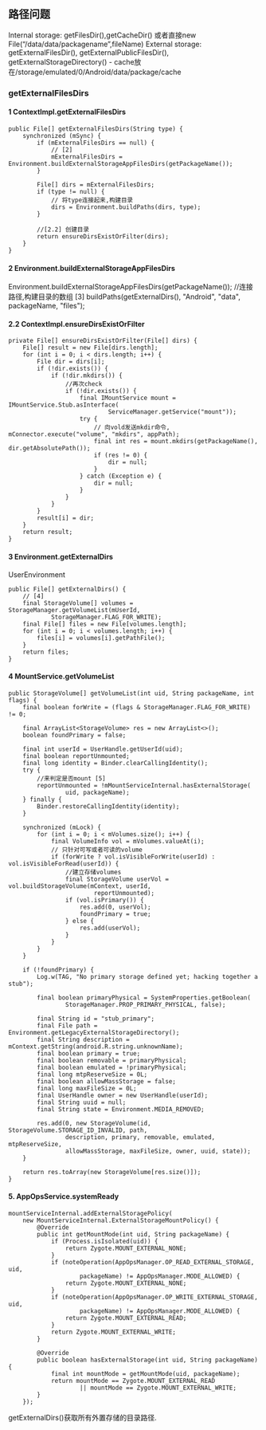 ## 路径问题

Internal storage:  getFilesDir(),getCacheDir()   或者直接new File(“/data/data/packagename”,fileName)
External storage: getExternalFilesDir(),  getExternalPublicFilesDir(),  getExternalStorageDirectory()
    - cache放在/storage/emulated/0/Android/data/package/cache


### getExternalFilesDirs

#### 1 ContextImpl.getExternalFilesDirs

    public File[] getExternalFilesDirs(String type) {
        synchronized (mSync) {
            if (mExternalFilesDirs == null) {
                // [2]
                mExternalFilesDirs = Environment.buildExternalStorageAppFilesDirs(getPackageName());
            }

            File[] dirs = mExternalFilesDirs;
            if (type != null) {
                // 将type连接起来,构建目录
                dirs = Environment.buildPaths(dirs, type);
            }

            //[2.2] 创建目录
            return ensureDirsExistOrFilter(dirs);
        }
    }

#### 2 Environment.buildExternalStorageAppFilesDirs

Environment.buildExternalStorageAppFilesDirs(getPackageName());
    //连接路径,构建目录的数组 [3]
    buildPaths(getExternalDirs(), "Android", "data", packageName, "files");

#### 2.2 ContextImpl.ensureDirsExistOrFilter

    private File[] ensureDirsExistOrFilter(File[] dirs) {
        File[] result = new File[dirs.length];
        for (int i = 0; i < dirs.length; i++) {
            File dir = dirs[i];
            if (!dir.exists()) {
                if (!dir.mkdirs()) {
                    //再次check
                    if (!dir.exists()) {
                        final IMountService mount = IMountService.Stub.asInterface(
                                ServiceManager.getService("mount"));
                        try {
                            // 向vold发送mkdir命令, mConnector.execute("volume", "mkdirs", appPath);
                            final int res = mount.mkdirs(getPackageName(), dir.getAbsolutePath());
                            if (res != 0) {
                                dir = null;
                            }
                        } catch (Exception e) {
                            dir = null;
                        }
                    }
                }
            }
            result[i] = dir;
        }
        return result;
    }


#### 3 Environment.getExternalDirs

UserEnvironment

    public File[] getExternalDirs() {
        // [4]
        final StorageVolume[] volumes = StorageManager.getVolumeList(mUserId,
                StorageManager.FLAG_FOR_WRITE);
        final File[] files = new File[volumes.length];
        for (int i = 0; i < volumes.length; i++) {
            files[i] = volumes[i].getPathFile();
        }
        return files;
    }

#### 4 MountService.getVolumeList

    public StorageVolume[] getVolumeList(int uid, String packageName, int flags) {
        final boolean forWrite = (flags & StorageManager.FLAG_FOR_WRITE) != 0;

        final ArrayList<StorageVolume> res = new ArrayList<>();
        boolean foundPrimary = false;

        final int userId = UserHandle.getUserId(uid);
        final boolean reportUnmounted;
        final long identity = Binder.clearCallingIdentity();
        try {
            //来判定是否mount [5]
            reportUnmounted = !mMountServiceInternal.hasExternalStorage(
                    uid, packageName);
        } finally {
            Binder.restoreCallingIdentity(identity);
        }

        synchronized (mLock) {
            for (int i = 0; i < mVolumes.size(); i++) {
                final VolumeInfo vol = mVolumes.valueAt(i);
                // 只针对可写或者可读的volume
                if (forWrite ? vol.isVisibleForWrite(userId) : vol.isVisibleForRead(userId)) {
                    //建立存储volumes
                    final StorageVolume userVol = vol.buildStorageVolume(mContext, userId,
                            reportUnmounted);
                    if (vol.isPrimary()) {
                        res.add(0, userVol);
                        foundPrimary = true;
                    } else {
                        res.add(userVol);
                    }
                }
            }
        }

        if (!foundPrimary) {
            Log.w(TAG, "No primary storage defined yet; hacking together a stub");

            final boolean primaryPhysical = SystemProperties.getBoolean(
                    StorageManager.PROP_PRIMARY_PHYSICAL, false);

            final String id = "stub_primary";
            final File path = Environment.getLegacyExternalStorageDirectory();
            final String description = mContext.getString(android.R.string.unknownName);
            final boolean primary = true;
            final boolean removable = primaryPhysical;
            final boolean emulated = !primaryPhysical;
            final long mtpReserveSize = 0L;
            final boolean allowMassStorage = false;
            final long maxFileSize = 0L;
            final UserHandle owner = new UserHandle(userId);
            final String uuid = null;
            final String state = Environment.MEDIA_REMOVED;

            res.add(0, new StorageVolume(id, StorageVolume.STORAGE_ID_INVALID, path,
                    description, primary, removable, emulated, mtpReserveSize,
                    allowMassStorage, maxFileSize, owner, uuid, state));
        }

        return res.toArray(new StorageVolume[res.size()]);
    }

#### 5. AppOpsService.systemReady


    mountServiceInternal.addExternalStoragePolicy(
        new MountServiceInternal.ExternalStorageMountPolicy() {
            @Override
            public int getMountMode(int uid, String packageName) {
                if (Process.isIsolated(uid)) {
                    return Zygote.MOUNT_EXTERNAL_NONE;
                }
                if (noteOperation(AppOpsManager.OP_READ_EXTERNAL_STORAGE, uid,
                        packageName) != AppOpsManager.MODE_ALLOWED) {
                    return Zygote.MOUNT_EXTERNAL_NONE;
                }
                if (noteOperation(AppOpsManager.OP_WRITE_EXTERNAL_STORAGE, uid,
                        packageName) != AppOpsManager.MODE_ALLOWED) {
                    return Zygote.MOUNT_EXTERNAL_READ;
                }
                return Zygote.MOUNT_EXTERNAL_WRITE;
            }

            @Override
            public boolean hasExternalStorage(int uid, String packageName) {
                final int mountMode = getMountMode(uid, packageName);
                return mountMode == Zygote.MOUNT_EXTERNAL_READ
                        || mountMode == Zygote.MOUNT_EXTERNAL_WRITE;
            }
        });



getExternalDirs()获取所有外置存储的目录路径.
